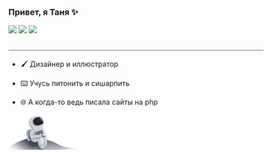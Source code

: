### Привет, я Таня ✨

<div id="badges">
  <a href="https://vk.com/solea03"><img src="https://img.shields.io/badge/VKontakte-07f?logo=vk&logoColor=white&style=for-the-badge"></a>
  <a href="https://t.me/solea03"><img src="https://img.shields.io/badge/Telegram-5bf?logo=telegram&logoColor=white&style=for-the-badge"></a>
  <a href="https://www.behance.net/solea815b63"><img src="https://img.shields.io/badge/Behance-04c?logo=behance&logoColor=white&style=for-the-badge"></a>
 </div>
 <img src="https://komarev.com/ghpvc/?username=SoleaT&style=flat-square&color=blue" alt=""/>

<img src="123.jpg" width="600" height="1">

* 🖌 Дизайнер и иллюстратор 

* ⌨️ Учусь питонить и сишарпить

* 🌐 А когда-то ведь писала сайты на php

<picture>
 <source media="(prefers-color-scheme: dark)" srcset="dark.jpg">
 <source media="(prefers-color-scheme: light)" srcset="light.jpg">
 <img alt="Solea" src="light.jpg">
</picture>






